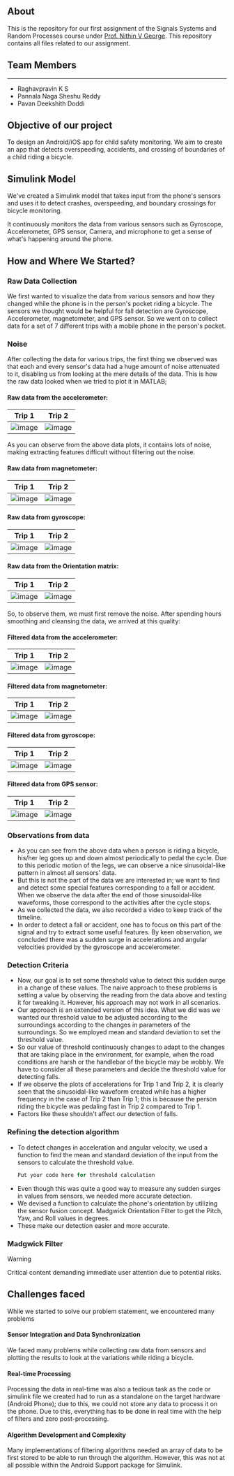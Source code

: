 ## About
This is the repository for our first assignment of the Signals Systems and Random Processes course under [Prof. Nithin V George](https://iitgn.ac.in/faculty/ee/fac-nithin). This repository contains all files related to our assignment. 

## Team Members
---------------------------
- Raghavpravin K S
- Pannala Naga Sheshu Reddy
- Pavan Deekshith Doddi

## Objective of our project
To design an Android/iOS app for child safety monitoring. We aim to create an app that detects overspeeding, accidents, and crossing of boundaries of a child riding a bicycle. 

## Simulink Model
We've created a Simulink model that takes input from the phone's sensors and uses it to detect crashes, overspeeding, and boundary crossings for bicycle monitoring.

It continuously monitors the data from various sensors such as Gyroscope, Accelerometer, GPS sensor, Camera, and microphone to get a sense of what's happening around the phone. 

## How and Where We Started?

### Raw Data Collection
We first wanted to visualize the data from various sensors and how they changed while the phone is in the person's pocket riding a bicycle. The sensors we thought would be helpful for fall detection are Gyroscope, Accelerometer, magnetometer, and GPS sensor. So we went on to collect data for a set of 7 different trips with a mobile phone in the person's pocket.

### Noise
After collecting the data for various trips, the first thing we observed was that each and every sensor's data had a huge amount of noise attenuated to it, disabling us from looking at the mere details of the data.
This is how the raw data looked when we tried to plot it in MATLAB;

#### Raw data from the accelerometer:
Trip 1             |  Trip 2
:-------------------------:|:-------------------------:
![image](Data/Matlab_Data/Figures/Raw_Data_Figures/Acceleration/a1.jpg) | ![image](Data/Matlab_Data/Figures/Raw_Data_Figures/Acceleration/a2.jpg)

As you can observe from the above data plots, it contains lots of noise, making extracting features difficult without filtering out the noise.

#### Raw data from magnetometer:
Trip 1             |  Trip 2
:-------------------------:|:-------------------------:
![image](Data/Matlab_Data/Figures/Raw_Data_Figures/Magnetic_Field/m1.jpg) | ![image](Data/Matlab_Data/Figures/Raw_Data_Figures/Magnetic_Field/m2.jpg)

#### Raw data from gyroscope:
Trip 1             |  Trip 2
:-------------------------:|:-------------------------:
![image](Data/Matlab_Data/Figures/Raw_Data_Figures/Angular_Velocity/v1.jpg) | ![image](Data/Matlab_Data/Figures/Raw_Data_Figures/Angular_Velocity/v2.jpg)

#### Raw data from the Orientation matrix:
Trip 1             |  Trip 2
:-------------------------:|:-------------------------:
![image](Data/Matlab_Data/Figures/Raw_Data_Figures/Orientation/o1.jpg) | ![image](Data/Matlab_Data/Figures/Raw_Data_Figures/Orientation/o2.jpg)

So, to observe them, we must first remove the noise. After spending hours smoothing and cleansing the data, we arrived at this quality:

#### Filtered data from the accelerometer:
Trip 1             |  Trip 2
:-------------------------:|:-------------------------:
![image](Data/Matlab_Data/Figures/Raw_Data_Figures/Acceleration/a1.jpg) | ![image](Data/Matlab_Data/Figures/Raw_Data_Figures/Acceleration/a2.jpg)

#### Filtered data from magnetometer:
Trip 1             |  Trip 2
:-------------------------:|:-------------------------:
![image](Data/Matlab_Data/Figures/Raw_Data_Figures/Magnetic_Field/m1.jpg) | ![image](Data/Matlab_Data/Figures/Raw_Data_Figures/Magnetic_Field/m2.jpg)

#### Filtered data from gyroscope:
Trip 1             |  Trip 2
:-------------------------:|:-------------------------:
![image](Data/Matlab_Data/Figures/Raw_Data_Figures/Angular_Velocity/v1.jpg) | ![image](Data/Matlab_Data/Figures/Raw_Data_Figures/Angular_Velocity/v2.jpg)

#### Filtered data from GPS sensor:
Trip 1             |  Trip 2
:-------------------------:|:-------------------------:
![image](Data/Matlab_Data/Figures/Raw_Data_Figures/Orientation/o1.jpg) | ![image](Data/Matlab_Data/Figures/Raw_Data_Figures/Orientation/o2.jpg)


### Observations from data
- As you can see from the above data when a person is riding a bicycle, his/her leg goes up and down almost periodically to pedal the cycle. Due to this periodic motion of the legs, we can observe a nice sinusoidal-like pattern in almost all sensors' data.
- But this is not the part of the data we are interested in; we want to find and detect some special features corresponding to a fall or accident. When we observe the data after the end of those sinusoidal-like waveforms, those correspond to the activities after the cycle stops.
- As we collected the data, we also recorded a video to keep track of the timeline.
- In order to detect a fall or accident, one has to focus on this part of the signal and try to extract some useful features. By keen observation, we concluded there was a sudden surge in accelerations and angular velocities provided by the gyroscope and accelerometer.

  
### Detection Criteria
- Now, our goal is to set some threshold value to detect this sudden surge in a change of these values. The naive approach to these problems is setting a value by observing the reading from the data above and testing it for tweaking it. However, his approach may not work in all scenarios.
- Our approach is an extended version of this idea. What we did was we wanted our threshold value to be adjusted according to the surroundings according to the changes in parameters of the surroundings. So we employed mean and standard deviation to set the threshold value.
- So our value of threshold continuously changes to adapt to the changes that are taking place in the environment, for example, when the road conditions are harsh or the handlebar of the bicycle may be wobbly. We have to consider all these parameters and decide the threshold value for detecting falls.
- If we observe the plots of accelerations for Trip 1 and Trip 2, it is clearly seen that the sinusoidal-like waveform created while has a higher frequency in the case of Trip 2 than Trip 1; this is because the person riding the bicycle was pedaling fast in Trip 2 compared to Trip 1.
- Factors like these shouldn't affect our detection of falls.


### Refining the detection algorithm
- To detect changes in acceleration and angular velocity, we used a function to find the mean and standard deviation of the input from the sensors to calculate the threshold value.
  ```julia
  Put your code here for threshold calculation
  ```
- Even though this was quite a good way to measure any sudden surges in values from sensors, we needed more accurate detection.
- We devised a function to calculate the phone's orientation by utilizing the sensor fusion concept. Madgwick Orientation Filter to get the Pitch, Yaw, and Roll values in degrees.
- These make our detection easier and more accurate.

### Madgwick Filter

>[!WARNING]
>Critical content demanding immediate user attention due to potential risks.

## Challenges faced
While we started to solve our problem statement, we encountered many problems
#### Sensor Integration and Data Synchronization
We faced many problems while collecting raw data from sensors and plotting the results to look at the variations while riding a bicycle.
#### Real-time Processing
Processing the data in real-time was also a tedious task as the code or simulink file we created had to run as a standalone on the target hardware (Android Phone); due to this, we could not store any data to process it on the phone. Due to this, everything has to be done in real time with the help of filters and zero post-processing.
#### Algorithm Development and Complexity
Many implementations of filtering algorithms needed an array of data to be first stored to be able to run through the algorithm. However, this was not at all possible within the Android Support package for Simulink.
